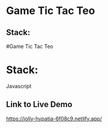 # Game Tic Tac Teo

## Stack:

#Game Tic Tac Teo

# Stack:

Javascript

## Link to Live Demo

https://jolly-hypatia-6f08c9.netlify.app/
